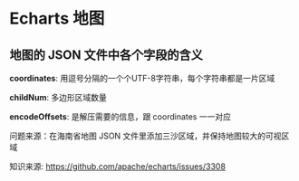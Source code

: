 # Echarts 地图

## 地图的 JSON 文件中各个字段的含义
**coordinates**: 用逗号分隔的一个个UTF-8字符串，每个字符串都是一片区域

**childNum**: 多边形区域数量

**encodeOffsets**: 是解压需要的信息，跟 coordinates 一一对应

问题来源：在海南省地图 JSON 文件里添加三沙区域，并保持地图较大的可视区域

知识来源:  https://github.com/apache/echarts/issues/3308